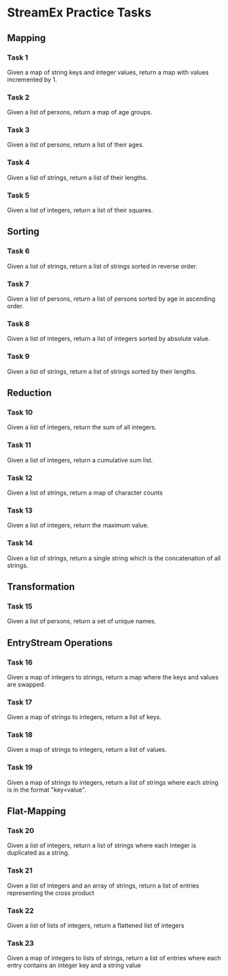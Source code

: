# StreamEx Practice Tasks

## Mapping

### Task 1

Given a map of string keys and integer values, return a map with values incremented by 1.

### Task 2

Given a list of persons, return a map of age groups. 

### Task 3

Given a list of persons, return a list of their ages.

### Task 4

Given a list of strings, return a list of their lengths.

### Task 5

Given a list of integers, return a list of their squares.

## Sorting

### Task 6

Given a list of strings, return a list of strings sorted in reverse order. 

### Task 7

Given a list of persons, return a list of persons sorted by age in ascending order. 

### Task 8

Given a list of integers, return a list of integers sorted by absolute value.

### Task 9

Given a list of strings, return a list of strings sorted by their lengths.

## Reduction

### Task 10

Given a list of integers, return the sum of all integers. 

### Task 11

Given a list of integers, return a cumulative sum list. 

### Task 12

Given a list of strings, return a map of character counts

### Task 13

Given a list of integers, return the maximum value. 

### Task 14

Given a list of strings, return a single string which is the concatenation of all strings. 

## Transformation

### Task 15

Given a list of persons, return a set of unique names. 

## EntryStream Operations

### Task 16

Given a map of integers to strings, return a map where the keys and values are swapped. 

### Task 17

Given a map of strings to integers, return a list of keys.

### Task 18

Given a map of strings to integers, return a list of values. 

### Task 19

Given a map of strings to integers, return a list of strings where each string is in the format "key=value".

## Flat-Mapping

### Task 20

Given a list of integers, return a list of strings where each integer is duplicated as a string. 

### Task 21

Given a list of integers and an array of strings, return a list of entries representing the cross product

### Task 22

Given a list of lists of integers, return a flattened list of integers

### Task 23

Given a map of integers to lists of strings, return a list of entries where each entry contains an integer key and a string value
